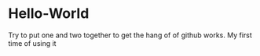 # Hello-World
Try to put one and two together to get the hang of of github works. My first time of using it
